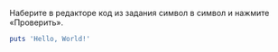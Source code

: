 
Наберите в редакторе код из задания символ в символ и нажмите «Проверить».

```ruby
puts 'Hello, World!'
```
